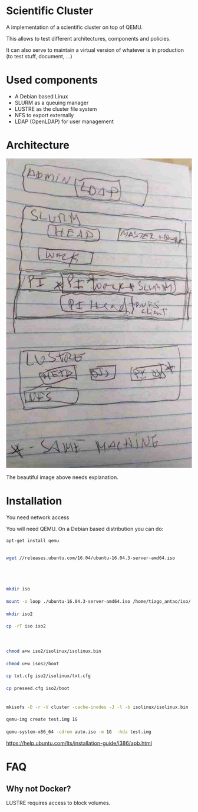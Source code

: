 # Scientific Cluster

A implementation of a scientific cluster on top of QEMU.

This allows to test different architectures, components and policies.

It can also serve to maintain a virtual version of whatever is in production (to test stuff, document, ...)

# Used components

- A Debian based Linux
- SLURM as a queuing manager
- LUSTRE as the cluster file system
- NFS to export externally
- LDAP (OpenLDAP) for user management

# Architecture

![Architecture](arch.jpg)

The beautiful image above needs explanation.

# Installation

You need network access

You will need QEMU. On a Debian based distribution you can do:

`apt-get install qemu`

```bash

wget //releases.ubuntu.com/16.04/ubuntu-16.04.3-server-amd64.iso




mkdir iso

mount -o loop ./ubuntu-16.04.3-server-amd64.iso /home/tiago_antao/iso/

mkdir iso2

cp -rT iso iso2



chmod a+w iso2/isolinux/isolinux.bin 

chmod u+w isos2/boot 

cp txt.cfg iso2/isolinux/txt.cfg

cp preseed.cfg iso2/boot


mkisofs -D -r -V cluster -cache-inodes -J -l -b isolinux/isolinux.bin -c isolinux/boot.cat -no-emul-boot -boot-load-size 4 -boot-info-table -o ~/auto.iso ~/iso2qemu-system-x86_64 -cdrom auto.iso 

qemu-img create test.img 1G

qemu-system-x86_64 -cdrom auto.iso -m 1G  -hda test.img

```

https://help.ubuntu.com/lts/installation-guide/i386/apb.html

# FAQ

## Why not Docker?

LUSTRE requires access to block volumes.
